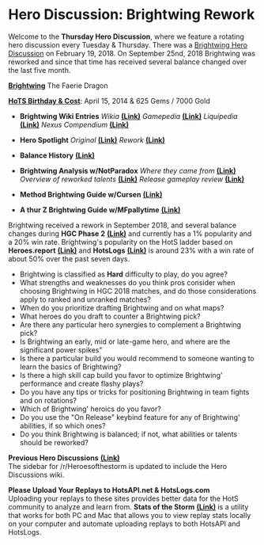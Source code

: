 # Hero Discussion: Brightwing Rework

Welcome to the **Thursday Hero Discussion**, where we feature a rotating hero discussion every Tuesday & Thursday.  There was a [Brightwing Hero Discussion](https://www.reddit.com/r/heroesofthestorm/comments/7yng0g/hero_discussion_brightwing/) on February 19, 2018.  On September 25nd, 2018 Brightwing was reworked and since that time has received several balance changed over the last five month.  

[**Brightwing**](https://vignette.wikia.nocookie.net/p__/images/b/bf/Bm1V3gq.png/revision/latest?cb=20170130022005&path-prefix=protagonist) The Faerie Dragon

[**HoTS Birthday & Cost**](https://heroesofthestorm.gamepedia.com/List_of_heroes_by_release_date): April 15, 2014 & 625 Gems / 7000 Gold  

* **Brightwing Wiki Entries** *Wikia* [**(Link)**](http://heroesofthestorm.wikia.com/wiki/Brightwing) *Gamepedia* [**(Link)**](https://heroesofthestorm.gamepedia.com/Brightwing) *Liquipedia* [**(Link)**](https://liquipedia.net/heroes/Brightwing) *Nexus Compendium* [**(Link)**](http://nexuscompendium.com/hero.php?h=brightwing)  

* **Hero Spotlight** *Original* [**(Link)**](https://www.youtube.com/watch?v=pTIVP8ZPXSg) *Rework* [**(Link)**](https://www.youtube.com/watch?v=_pQNkqueMIE)

* **Balance History** [**(Link)**](https://heroespatchnotes.com/hero/brightwing.html)

* **Brightwing Analysis w/NotParadox** *Where they came from* [**(Link)**](https://www.youtube.com/watch?v=GdC8aEwfYXY&t=2s) *Overview of reworked talents* [**(Link)**](https://www.youtube.com/watch?v=JbiMe0tLnTU&t=52s) *Release gameplay review* [**(Link)**](https://www.youtube.com/watch?v=0sk8c58ZtJI)  

* **Method Brightwing Guide w/Cursen** [**(Link)**](https://www.youtube.com/watch?v=11Bvm-trq04)

* **A thur Z Brightwing Guide w/MFpallytime** [**(Link)**](https://www.youtube.com/watch?v=uxElstk_44s)

Brightwing received a rework in September 2018, and several balance changes during **HGC Phase 2** [**(Link)**](https://masterleague.net/meta/heroes/?t=373&t=374&t=375&t=326&t=320&t=328&t=322&t=327&t=321&t=368&t=367&t=285&t=297&t=286&t=281&t=255&t=280&t=253&t=279&t=252) and currently has a 1% popularity and a 20% win rate.  Brightwing's popularity on the HotS ladder based on **Heroes.report** [**(Link)**](https://heroes.report/heroes/Brightwing) and **HotsLogs** [**(Link)**](https://www.hotslogs.com/Sitewide/HeroDetails?Hero=Brightwing) is around 23% with a win rate of about 50% over the past seven days.  
  
* Brightwing is classified as **Hard** difficulty to play, do you agree?
* What strengths and weaknesses do you think pros consider when choosing Brightwing in HGC 2018 matches, and do those considerations apply to ranked and unranked matches?
* When do you prioritize drafting Brightwing and on what maps?
* What heroes do you draft to counter a Brightwing pick?
* Are there any particular hero synergies to complement a Brightwing pick?
* Is Brightwing an early, mid or late-game hero, and where are the significant power spikes"
* Is there a particular build you would recommend to someone wanting to learn the basics of Brightwing?
* Is there a high skill cap build you favor to optimize Brightwing' performance and create flashy plays?
* Do you have any tips or tricks for positioning Brightwing in team fights and on rotations?
* Which of Brightwing' heroics do you favor?  
* Do you use the "On Release" keybind feature for any of Brightwing' abilities, if so which ones?
* Do you think Brightwing is balanced; if not, what abilities or talents should be reworked?

**Previous Hero Discussions** [**(Link)**](https://www.reddit.com/r/heroesofthestorm/wiki/herodiscussions)  
The sidebar for /r/Heroesofthestorm is updated to include the Hero Discussions wiki.

**Please Upload Your Replays to HotsAPI.net & HotsLogs.com**  
Uploading your replays to these sites provides better data for the HotS community to analyze and learn from. **Stats of the Storm** [**(Link)**](https://ebshimizu.github.io/stats-of-the-storm/) is a utility that works for both PC and Mac that allows you to view replay stats locally on your computer and automate uploading replays to both HotsAPI and HotsLogs.